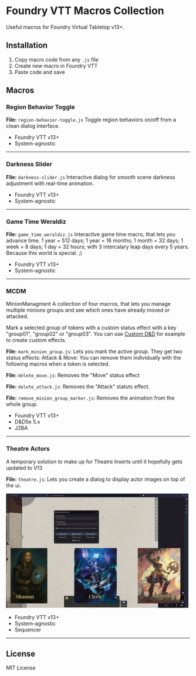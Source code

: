 # Foundry VTT Macros Collection

Useful macros for Foundry Virtual Tabletop v13+.

## Installation

1. Copy macro code from any `.js` file
2. Create new macro in Foundry VTT
3. Paste code and save

## Macros

### Region Behavior Toggle
**File:** `region-behavior-toggle.js`
Toggle region behaviors on/off from a clean dialog interface.
- Foundry VTT v13+
- System-agnostic
---
### Darkness Slider
**File:** `darkness-slider.js`
Interactive dialog for smooth scene darkness adjustment with real-time animation.
- Foundry VTT v13+
- System-agnostic
---
### Game Time Weraldiz
**File:** `game_time_weraldiz.js`
Interactive game time macro, that lets you advance time. 1 year = 512 days; 1 year = 16 months; 1 month = 32 days; 1 week = 8 days; 1 day = 32 hours; with 3 intercalary leap days every 5 years. Because this world is special. ;)
- Foundry VTT v13+
- System-agnostic
---
### MCDM 
MinionManagment
A collection of four macros, that lets you manage multiple minions groups and see which ones have already moved or attacked.

Mark a selected group of tokens with a custom status effect with a key "group01", "group02" or "group03". You can use [Custom D&D](https://github.com/Larkinabout/fvtt-custom-dnd5e/) for example to create custom effects.

**File:** `mark_minion_group.js`: Lets you mark the active group. They get two status effects: Attack & Move: You can remove them individually with the following macros when a token is selected.

**File:** `delete_move.js`: Removes the "Move" status effect

**File:** `delete_attack.js`: Removes the "Attack" statuts effect.

**File:** `remove_minion_group_marker.js`: Removes the animation from the whole group.
- Foundry VTT v13+
- D&D5e 5.x
- J2BA
---
### Theatre Actors
A temporary solution to make up for Theatre Inserts until it hopefully gets updated to V13

**File:** `theatre.js`: Lets you create a dialog to display actor images on top of the ui.

<img src="https://raw.githubusercontent.com/MrFlaig/FoundryVTT-Macros/refs/heads/master/images/theatre.png" alt="Screenshot of the macro" width="500"/>

- Foundry VTT v13+
- System-agnostic
- Sequencer
---
## License

MIT License
